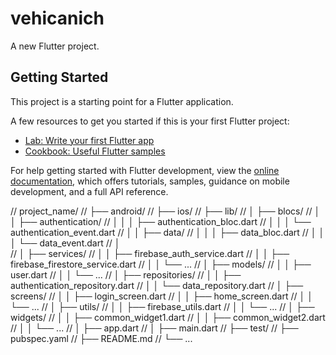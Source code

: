 # vehicanich

A new Flutter project.

## Getting Started

This project is a starting point for a Flutter application.

A few resources to get you started if this is your first Flutter project:

- [Lab: Write your first Flutter app](https://docs.flutter.dev/get-started/codelab)
- [Cookbook: Useful Flutter samples](https://docs.flutter.dev/cookbook)

For help getting started with Flutter development, view the
[online documentation](https://docs.flutter.dev/), which offers tutorials,
samples, guidance on mobile development, and a full API reference.

// project_name/
// ├── android/
// ├── ios/
// ├── lib/
// │   ├── blocs/
// │   │   ├── authentication/
// │   │   │   ├── authentication_bloc.dart
// │   │   │   └── authentication_event.dart
// │   │   ├── data/
// │   │   │   ├── data_bloc.dart
// │   │   │   └── data_event.dart
// │  
//     │   ├── services/
// │   │   ├── firebase_auth_service.dart
// │   │   ├── firebase_firestore_service.dart
// │   │   └── ...
// │   ├── models/
// │   │   ├── user.dart
// │   │   └── ...
// │   ├── repositories/
// │   │   ├── authentication_repository.dart
// │   │   └── data_repository.dart
// │   ├── screens/
// │   │   ├── login_screen.dart
// │   │   ├── home_screen.dart
// │   │   └── ...
// │   ├── utils/
// │   │   ├── firebase_utils.dart
// │   │   └── ...
// │   ├── widgets/
// │   │   ├── common_widget1.dart
// │   │   ├── common_widget2.dart
// │   │   └── ...
// │   ├── app.dart
// │   ├── main.dart
// ├── test/
// ├── pubspec.yaml
// ├── README.md
// └── ...